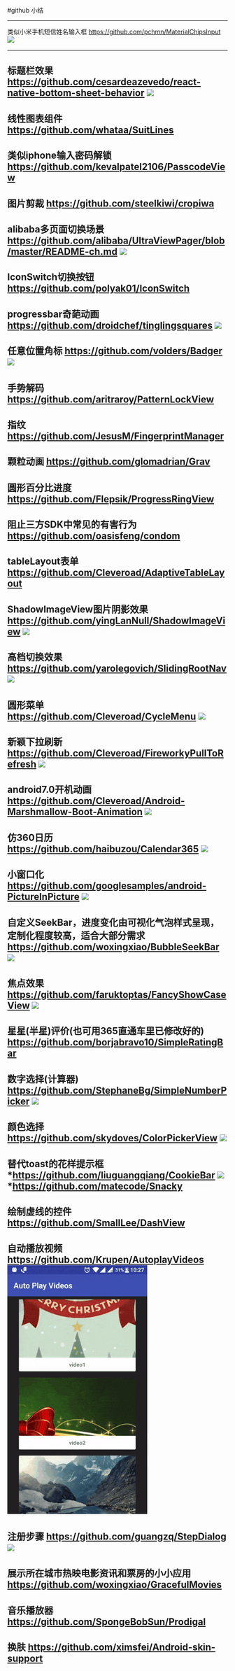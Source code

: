 #github 小结

---
类似小米手机短信姓名输入框
https://github.com/pchmn/MaterialChipsInput
![](https://github.com/pchmn/MaterialChipsInput/blob/master/docs/demo2.gif)

---
标题栏效果
https://github.com/cesardeazevedo/react-native-bottom-sheet-behavior
![](https://cloud.githubusercontent.com/assets/5366959/24594266/c59667bc-1801-11e7-840c-97588658a8ae.gif)
---
线性图表组件
https://github.com/whataa/SuitLines
---
类似iphone输入密码解锁
https://github.com/kevalpatel2106/PasscodeView
---
图片剪裁
https://github.com/steelkiwi/cropiwa
---
alibaba多页面切换场景
https://github.com/alibaba/UltraViewPager/blob/master/README-ch.md
![](https://github.com/alibaba/UltraViewPager/blob/master/pics/pics1.gif)
---
IconSwitch切换按钮
https://github.com/polyak01/IconSwitch
---
progressbar奇葩动画
https://github.com/droidchef/tinglingsquares
![](https://raw.githubusercontent.com/ishan1604/tinglingsquares/master/media/demo.gif)
---
任意位置角标
https://github.com/volders/Badger
![](https://github.com/volders/Badger/blob/master/assets/example.png)
---
手势解码
https://github.com/aritraroy/PatternLockView
---
指纹
https://github.com/JesusM/FingerprintManager
---
颗粒动画
https://github.com/glomadrian/Grav
---
圆形百分比进度
https://github.com/Flepsik/ProgressRingView
---
阻止三方SDK中常见的有害行为
https://github.com/oasisfeng/condom
---
tableLayout表单
https://github.com/Cleveroad/AdaptiveTableLayout
---
ShadowImageView图片阴影效果
https://github.com/yingLanNull/ShadowImageView
![](https://github.com/yingLanNull/ShadowImageView/blob/master/show/shadow2.png)
---
高档切换效果
https://github.com/yarolegovich/SlidingRootNav
![](https://github.com/yarolegovich/SlidingRootNav/blob/master/art/sample.gif)
---
圆形菜单
https://github.com/Cleveroad/CycleMenu
![](https://github.com/Cleveroad/CycleMenu/blob/master/images/demo.gif)
---
新颖下拉刷新
https://github.com/Cleveroad/FireworkyPullToRefresh
![](https://github.com/Cleveroad/FireworkyPullToRefresh/blob/master/images/demo_.gif)
---
android7.0开机动画
https://github.com/Cleveroad/Android-Marshmallow-Boot-Animation
![](https://github.com/Cleveroad/Android-Marshmallow-Boot-Animation/blob/master/images/animation_demo.gif)
---
仿360日历
https://github.com/haibuzou/Calendar365
![](https://raw.githubusercontent.com/haibuzou/Calendar365/master/art/ScreenShot.gif)
---
小窗口化
https://github.com/googlesamples/android-PictureInPicture
![](https://github.com/googlesamples/android-PictureInPicture/blob/master/screenshots/2-pip.png)
---
自定义SeekBar，进度变化由可视化气泡样式呈现，定制化程度较高，适合大部分需求
https://github.com/woxingxiao/BubbleSeekBar
![](https://github.com/woxingxiao/BubbleSeekBar/blob/master/screenshot/demo1.gif)
---
焦点效果
https://github.com/faruktoptas/FancyShowCaseView
![](https://cloud.githubusercontent.com/assets/1595227/24331187/ad143b80-1237-11e7-919c-36111c1ce559.gif)
---
星星(半星)评价(也可用365直通车里已修改好的)
https://github.com/borjabravo10/SimpleRatingBar
---
数字选择(计算器)
https://github.com/StephaneBg/SimpleNumberPicker
![](https://raw.githubusercontent.com/StephaneBg/SimpleNumberPicker/master/artwork/decimal_picker.png)
---
颜色选择
https://github.com/skydoves/ColorPickerView
![](https://cloud.githubusercontent.com/assets/24237865/23684747/011279de-03e4-11e7-8cb3-3d5271efedc6.jpg)
---
替代toast的花样提示框
*https://github.com/liuguangqiang/CookieBar
![](https://github.com/liuguangqiang/CookieBar/blob/master/arts/default.gif)
*https://github.com/matecode/Snacky
---
绘制虚线的控件
https://github.com/SmallLee/DashView
---
自动播放视频
https://github.com/Krupen/AutoplayVideos
![](https://raw.githubusercontent.com/Krupen/AutoplayVideos/master/AutoPlayVideos%20Demo.gif)
---
注册步骤
https://github.com/guangzq/StepDialog
![](https://github.com/guangzq/StepDialog/blob/master/gif/stepdialog.gif)
---
展示所在城市热映电影资讯和票房的小小应用
https://github.com/woxingxiao/GracefulMovies
---
音乐播放器
https://github.com/SpongeBobSun/Prodigal
---
换肤
https://github.com/ximsfei/Android-skin-support
---

![]()
---

![]()
---

![]()
---

![]()
---

![]()
---

![]()























